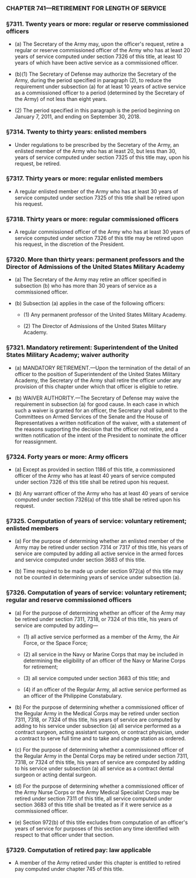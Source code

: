 ### **CHAPTER 741—RETIREMENT FOR LENGTH OF SERVICE**

### §7311. Twenty years or more: regular or reserve commissioned officers
* (a) The Secretary of the Army may, upon the officer's request, retire a regular or reserve commissioned officer of the Army who has at least 20 years of service computed under section 7326 of this title, at least 10 years of which have been active service as a commissioned officer.

* (b)(1) The Secretary of Defense may authorize the Secretary of the Army, during the period specified in paragraph (2), to reduce the requirement under subsection (a) for at least 10 years of active service as a commissioned officer to a period (determined by the Secretary of the Army) of not less than eight years.

* (2) The period specified in this paragraph is the period beginning on January 7, 2011, and ending on September 30, 2018.

### §7314. Twenty to thirty years: enlisted members
* Under regulations to be prescribed by the Secretary of the Army, an enlisted member of the Army who has at least 20, but less than 30, years of service computed under section 7325 of this title may, upon his request, be retired.

### §7317. Thirty years or more: regular enlisted members
* A regular enlisted member of the Army who has at least 30 years of service computed under section 7325 of this title shall be retired upon his request.

### §7318. Thirty years or more: regular commissioned officers
* A regular commissioned officer of the Army who has at least 30 years of service computed under section 7326 of this title may be retired upon his request, in the discretion of the President.

### §7320. More than thirty years: permanent professors and the Director of Admissions of the United States Military Academy
* (a) The Secretary of the Army may retire an officer specified in subsection (b) who has more than 30 years of service as a commissioned officer.

* (b) Subsection (a) applies in the case of the following officers:

  * (1) Any permanent professor of the United States Military Academy.

  * (2) The Director of Admissions of the United States Military Academy.

### §7321. Mandatory retirement: Superintendent of the United States Military Academy; waiver authority
* (a) MANDATORY RETIREMENT.—Upon the termination of the detail of an officer to the position of Superintendent of the United States Military Academy, the Secretary of the Army shall retire the officer under any provision of this chapter under which that officer is eligible to retire.

* (b) WAIVER AUTHORITY.—The Secretary of Defense may waive the requirement in subsection (a) for good cause. In each case in which such a waiver is granted for an officer, the Secretary shall submit to the Committees on Armed Services of the Senate and the House of Representatives a written notification of the waiver, with a statement of the reasons supporting the decision that the officer not retire, and a written notification of the intent of the President to nominate the officer for reassignment.

### §7324. Forty years or more: Army officers
* (a) Except as provided in section 1186 of this title, a commissioned officer of the Army who has at least 40 years of service computed under section 7326 of this title shall be retired upon his request.

* (b) Any warrant officer of the Army who has at least 40 years of service computed under section 7326(a) of this title shall be retired upon his request.

### §7325. Computation of years of service: voluntary retirement; enlisted members
* (a) For the purpose of determining whether an enlisted member of the Army may be retired under section 7314 or 7317 of this title, his years of service are computed by adding all active service in the armed forces and service computed under section 3683 of this title.

* (b) Time required to be made up under section 972(a) of this title may not be counted in determining years of service under subsection (a).

### §7326. Computation of years of service: voluntary retirement; regular and reserve commissioned officers
* (a) For the purpose of determining whether an officer of the Army may be retired under section 7311, 7318, or 7324 of this title, his years of service are computed by adding—

  * (1) all active service performed as a member of the Army, the Air Force, or the Space Force;

  * (2) all service in the Navy or Marine Corps that may be included in determining the eligibility of an officer of the Navy or Marine Corps for retirement;

  * (3) all service computed under section 3683 of this title; and

  * (4) if an officer of the Regular Army, all active service performed as an officer of the Philippine Constabulary.


* (b) For the purpose of determining whether a commissioned officer of the Regular Army in the Medical Corps may be retired under section 7311, 7318, or 7324 of this title, his years of service are computed by adding to his service under subsection (a) all service performed as a contract surgeon, acting assistant surgeon, or contract physician, under a contract to serve full time and to take and change station as ordered.

* (c) For the purpose of determining whether a commissioned officer of the Regular Army in the Dental Corps may be retired under section 7311, 7318, or 7324 of this title, his years of service are computed by adding to his service under subsection (a) all service as a contract dental surgeon or acting dental surgeon.

* (d) For the purpose of determining whether a commissioned officer of the Army Nurse Corps or the Army Medical Specialist Corps may be retired under section 7311 of this title, all service computed under section 3683 of this title shall be treated as if it were service as a commissioned officer.

* (e) Section 972(b) of this title excludes from computation of an officer's years of service for purposes of this section any time identified with respect to that officer under that section.

### §7329. Computation of retired pay: law applicable
* A member of the Army retired under this chapter is entitled to retired pay computed under chapter 745 of this title.